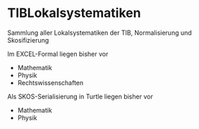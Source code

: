 # TIBLokalsystematiken

Sammlung aller Lokalsystematiken der TIB, Normalisierung und Skosifizierung

Im EXCEL-Formal liegen bisher vor
* Mathematik
* Physik
* Rechtswissenschaften

Als SKOS-Serialisierung in Turtle liegen bisher vor
* Mathematik
* Physik
